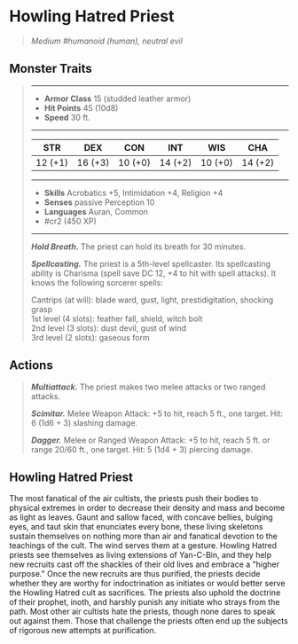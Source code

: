 # Howling Hatred Priest
>*Medium #humanoid (human), neutral evil*
## Monster Traits
>___
>- **Armor Class** 15 (studded leather armor)
>- **Hit Points** 45 (10d8)
>- **Speed** 30 ft.
>___
>|STR|DEX|CON|INT|WIS|CHA|
>|:---:|:---:|:---:|:---:|:---:|:---:|
>|12 (+1)|16 (+3)|10 (+0)|14 (+2)|10 (+0)|14 (+2)|
>___
>- **Skills** Acrobatics +5, Intimidation +4, Religion +4
>- **Senses** passive Perception 10
>- **Languages** Auran, Common
>- #cr2 (450 XP)
>___
>***Hold Breath.*** The priest can hold its breath for 30 minutes.  
>
>***Spellcasting.*** The priest is a 5th-level spellcaster. Its spellcasting ability is Charisma (spell save DC 12, +4 to hit with spell attacks). It knows the following sorcerer spells:  
>
>Cantrips (at will): blade ward, gust, light, prestidigitation, shocking grasp  
>1st level (4 slots): feather fall, shield, witch bolt  
>2nd level (3 slots): dust devil, gust of wind  
>3rd level (2 slots): gaseous form  
>
## Actions
>***Multiattack.*** The priest makes two melee attacks or two ranged attacks.  
>
>***Scimitar.*** Melee Weapon Attack: +5 to hit, reach 5 ft., one target. Hit: 6 (1d6 + 3) slashing damage.  
>
>***Dagger.*** Melee  or Ranged Weapon Attack: +5 to hit, reach 5 ft. or range 20/60 ft., one target. Hit: 5 (1d4 + 3) piercing damage.
## Howling Hatred Priest
The most fanatical of the air cultists, the priests push their bodies to physical extremes in order to decrease their density and mass and become as light as leaves. Gaunt and sallow faced, with concave bellies, bulging eyes, and taut skin that enunciates every bone, these living skeletons sustain themselves on nothing more than air and fanatical devotion to the teachings of the cult. The wind serves them at a gesture.
Howling Hatred priests see themselves as living extensions of Yan-C-Bin, and they help new recruits cast off the shackles of their old lives and embrace a "higher purpose." Once the new recruits are thus purified, the priests decide whether they are worthy for indoctrination as initiates or would better serve the Howling Hatred cult as sacrifices. The priests also uphold the doctrine of their prophet, inoth, and harshly punish any initiate who strays from the path.
Most other air cultists hate the priests, though none dares to speak out against them. Those that challenge the priests often end up the subjects of rigorous new attempts at purification.